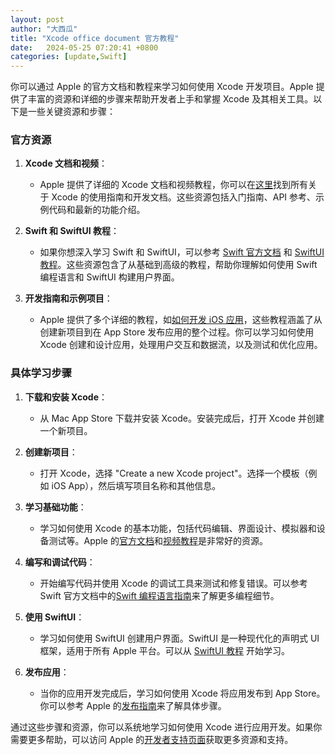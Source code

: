 ```yaml
---
layout: post
author: "大西瓜"
title: "Xcode office document 官方教程"
date:   2024-05-25 07:20:41 +0800
categories: [update,Swift] 
---
```

你可以通过 Apple 的官方文档和教程来学习如何使用 Xcode 开发项目。Apple 提供了丰富的资源和详细的步骤来帮助开发者上手和掌握 Xcode 及其相关工具。以下是一些关键资源和步骤：

### 官方资源

1. **Xcode 文档和视频**：
   - Apple 提供了详细的 Xcode 文档和视频教程，你可以在[这里](https://developer.apple.com/documentation/xcode)找到所有关于 Xcode 的使用指南和开发文档。这些资源包括入门指南、API 参考、示例代码和最新的功能介绍。

2. **Swift 和 SwiftUI 教程**：
   - 如果你想深入学习 Swift 和 SwiftUI，可以参考 [Swift 官方文档](https://developer.apple.com/documentation/swift) 和 [SwiftUI 教程](https://developer.apple.com/documentation/swiftui)。这些资源包含了从基础到高级的教程，帮助你理解如何使用 Swift 编程语言和 SwiftUI 构建用户界面。

3. **开发指南和示例项目**：
   - Apple 提供了多个详细的教程，如[如何开发 iOS 应用](https://developer.apple.com/tutorials/app-dev-training)，这些教程涵盖了从创建新项目到在 App Store 发布应用的整个过程。你可以学习如何使用 Xcode 创建和设计应用，处理用户交互和数据流，以及测试和优化应用。

### 具体学习步骤

1. **下载和安装 Xcode**：
   - 从 Mac App Store 下载并安装 Xcode。安装完成后，打开 Xcode 并创建一个新项目。

2. **创建新项目**：
   - 打开 Xcode，选择 "Create a new Xcode project"。选择一个模板（例如 iOS App），然后填写项目名称和其他信息。

3. **学习基础功能**：
   - 学习如何使用 Xcode 的基本功能，包括代码编辑、界面设计、模拟器和设备测试等。Apple 的[官方文档](https://developer.apple.com/documentation/xcode)和[视频教程](https://developer.apple.com/videos)是非常好的资源。

4. **编写和调试代码**：
   - 开始编写代码并使用 Xcode 的调试工具来测试和修复错误。可以参考 Swift 官方文档中的[Swift 编程语言指南](https://docs.swift.org/swift-book/)来了解更多编程细节。

5. **使用 SwiftUI**：
   - 学习如何使用 SwiftUI 创建用户界面。SwiftUI 是一种现代化的声明式 UI 框架，适用于所有 Apple 平台。可以从 [SwiftUI 教程](https://developer.apple.com/tutorials/swiftui) 开始学习。

6. **发布应用**：
   - 当你的应用开发完成后，学习如何使用 Xcode 将应用发布到 App Store。你可以参考 Apple 的[发布指南](https://developer.apple.com/documentation/xcode/distributing_your_app_for_beta_testing_and_releases)来了解具体步骤。

通过这些步骤和资源，你可以系统地学习如何使用 Xcode 进行应用开发。如果你需要更多帮助，可以访问 Apple 的[开发者支持页面](https://developer.apple.com/support)获取更多资源和支持。
